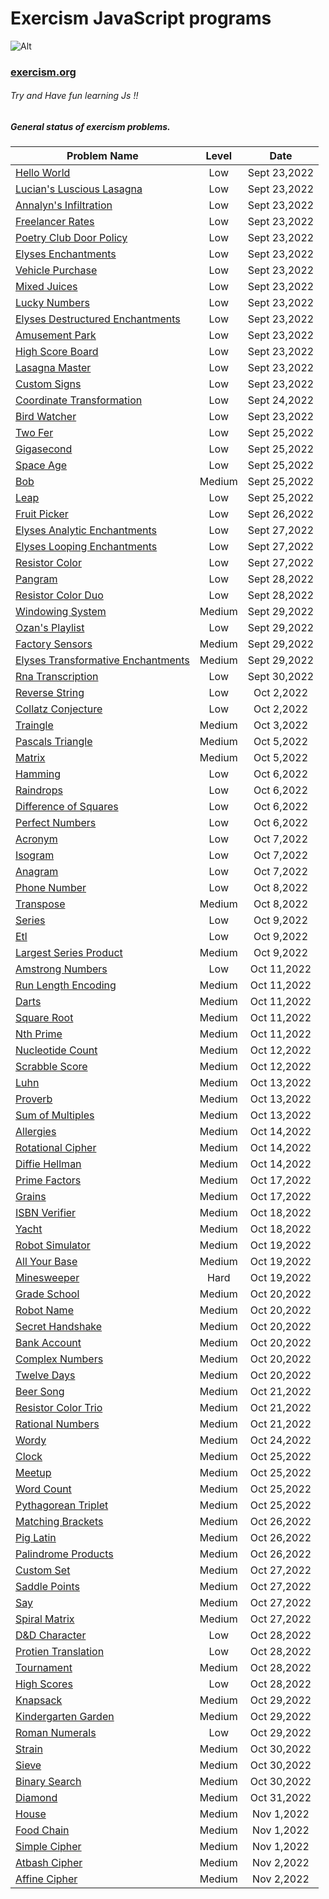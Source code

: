 # Exercism JavaScript programs
 ![Alt](https://upload.wikimedia.org/wikipedia/commons/c/c1/Exercism-logo.svg)
### [exercism.org](https://exercism.org/)



###### Try and Have fun learning Js !!


##### General status of exercism problems.

| Problem Name                        | Level    |  Date            |
| ----------------------------------- | :------: |  :-----------:   |
| [Hello World](./hello-world/)                         | Low      |Sept 23,2022    |
| [Lucian's Luscious Lasagna](./lasagna/)                         | Low      |Sept 23,2022    |
| [Annalyn's Infiltration](./annalyns-infiltration/)                       | Low      |Sept 23,2022    |
| [Freelancer Rates](./freelancer-rates/)                         | Low      |Sept 23,2022    |
| [Poetry Club Door Policy](./poetry-club-door-policy/)                         | Low      |Sept 23,2022    |
| [Elyses Enchantments](./elyses-enchantments/)                         | Low      |Sept 23,2022    |
| [Vehicle Purchase](./vehicle-purchase/)                         | Low      |Sept 23,2022    |
| [Mixed Juices](./mixed-juices/)                         | Low      |Sept 23,2022    |
| [Lucky Numbers](./lucky-numbers/)                         | Low      |Sept 23,2022    |
| [Elyses Destructured Enchantments](./elyses-destructured-enchantments/)                         | Low      |Sept 23,2022    |
| [Amusement Park](./amusement-park/)                         | Low      |Sept 23,2022    |
| [High Score Board](./high-score-board/)                        | Low      |Sept 23,2022    |
| [Lasagna Master](./lasagna-master/)                         | Low      |Sept 23,2022    |
| [Custom Signs](./custom-signs/)                         | Low      |Sept 23,2022    |
| [Coordinate Transformation](./coordinate-transformation/)                        | Low      |Sept 24,2022    |
| [Bird Watcher](./bird-watcher/)                        | Low      |Sept 23,2022    |
| [Two Fer](./two-fer/)                        | Low      |Sept 25,2022    |
| [Gigasecond](./gigasecond/)                        | Low      |Sept 25,2022    |
| [Space Age](./space-age/)                        | Low      |Sept 25,2022    |
| [Bob](./bob/)                        | Medium      |Sept 25,2022    |
| [Leap](./leap/)                        | Low      |Sept 25,2022    |
| [Fruit Picker](./fruit-picker/)                        | Low      |Sept 26,2022    |
| [Elyses Analytic Enchantments](./elyses-analytic-enchantments/)               | Low      |Sept 27,2022    |
| [Elyses Looping Enchantments](./elyses-looping-enchantments/)               | Low      |Sept 27,2022    |
| [Resistor Color](./resistor-color/)               | Low      |Sept 27,2022    |
| [Pangram](./pangram/)               | Low      |Sept 28,2022    |
| [Resistor Color Duo](./resistor-color-duo/)               | Low      |Sept 28,2022    |
| [Windowing System](./windowing-system/)               | Medium      |Sept 29,2022    |
| [Ozan's Playlist](./ozans-playlist/)               | Low      |Sept 29,2022    |
| [Factory Sensors](./factory-sensors/)               | Medium      |Sept 29,2022    |
| [Elyses Transformative Enchantments](./elyses-transformative-enchantments/)               | Medium      |Sept 29,2022    |
| [Rna Transcription](./rna-transcription/)               | Low      |Sept 30,2022    |
| [Reverse String](./reverse-string/)               | Low      |Oct 2,2022    |
| [Collatz Conjecture](./collatz-conjecture/)               | Low      |Oct 2,2022    |
| [Traingle](./triangle/)               | Medium      |Oct 3,2022    |
| [Pascals Triangle](./pascals-triangle/)               | Medium      |Oct 5,2022    |
| [Matrix](./matrix/)               | Medium      |Oct 5,2022    |
| [Hamming](./hamming/)               | Low      |Oct 6,2022    |
| [Raindrops](./raindrops/)               | Low      |Oct 6,2022    |
| [Difference of Squares](./difference-of-squares/)               | Low      |Oct 6,2022    |
| [Perfect Numbers](./perfect-numbers/)               | Low      |Oct 6,2022    |
| [Acronym](./acronym/)               | Low      |Oct 7,2022    |
| [Isogram](./isogram/)               | Low      |Oct 7,2022    |
| [Anagram](./anagram/)               | Low      |Oct 7,2022    |
| [Phone Number](./phone-number/)               | Low      |Oct 8,2022    |
| [Transpose](./transpose/)               | Medium      |Oct 8,2022    |
| [Series](./series/)               | Low      |Oct 9,2022    |
| [Etl](./etl/)               | Low      |Oct 9,2022    |
| [Largest Series Product](./largest-series-product/)               | Medium      |Oct 9,2022    |
| [Amstrong Numbers](./armstrong-numbers/)               | Low      |Oct 11,2022    |
| [Run Length Encoding](./run-length-encoding/)               | Medium      |Oct 11,2022    |
| [Darts](./darts/)               | Medium      |Oct 11,2022    |
| [Square Root](./square-root/)               | Medium      |Oct 11,2022    |
| [Nth Prime](./nth-prime/)               | Medium      |Oct 11,2022    |
| [Nucleotide Count](./nucleotide-count/)               | Medium      |Oct 12,2022    |
| [Scrabble Score](./scrabble-score/)               | Medium      |Oct 12,2022    |
| [Luhn](./luhn/)               | Medium      |Oct 13,2022    |
| [Proverb](./proverb/)               | Medium      |Oct 13,2022    |
| [Sum of Multiples](./sum-of-multiples/)               | Medium      |Oct 13,2022    |
| [Allergies](./allergies/)               | Medium      |Oct 14,2022    |
| [Rotational Cipher](./rotational-cipher/)               | Medium      |Oct 14,2022    |
| [Diffie Hellman](./diffie-hellman/)               | Medium      |Oct 14,2022    |
| [Prime Factors](./prime-factors/)               | Medium      |Oct 17,2022    |
| [Grains](./grains/)               | Medium      |Oct 17,2022    |
| [ISBN Verifier](./isbn-verifier/)               | Medium      |Oct 18,2022    |
| [Yacht](./yacht/)               | Medium      |Oct 18,2022    |
| [Robot Simulator](./robot-simulator/)               | Medium      |Oct 19,2022    |
| [All Your Base](./all-your-base/)               | Medium      |Oct 19,2022    |
| [Minesweeper](./minesweeper/)               | Hard      |Oct 19,2022    |
| [Grade School](./grade-school/)               | Medium      |Oct 20,2022    |
| [Robot Name](./robot-name/)               | Medium      |Oct 20,2022    |
| [Secret Handshake](./secret-handshake/)               | Medium      |Oct 20,2022    |
| [Bank Account](./bank-account/)               | Medium      |Oct 20,2022    |
| [Complex Numbers](./complex-numbers/)               | Medium      |Oct 20,2022    |
| [Twelve Days](./twelve-days/)               | Medium      |Oct 20,2022    |
| [Beer Song](./beer-song/)               | Medium      |Oct 21,2022    |
| [Resistor Color Trio](./resistor-color-duo/)               | Medium      |Oct 21,2022    |
| [Rational Numbers](./rational-numbers/)               | Medium      |Oct 21,2022    |
| [Wordy](./wordy/)               | Medium      |Oct 24,2022    |
| [Clock](./clock/)               | Medium      |Oct 25,2022    |
| [Meetup](./meetup/)               | Medium      |Oct 25,2022    |
| [Word Count](./word-count/)               | Medium      |Oct 25,2022    |
| [Pythagorean Triplet](./pythagorean-triplet/)               | Medium      |Oct 25,2022    |
| [Matching Brackets](./matching-brackets/)               | Medium      |Oct 26,2022    |
| [Pig Latin](./pig-latin/)               | Medium      |Oct 26,2022    |
| [Palindrome Products](./palindrome-products/)               | Medium      |Oct 26,2022    |
| [Custom Set](./custom-set/)               | Medium      |Oct 27,2022    |
| [Saddle Points](./saddle-points/)               | Medium      |Oct 27,2022    |
| [Say](./say/)               | Medium      |Oct 27,2022    |
| [Spiral Matrix](./spiral-matrix/)               | Medium      |Oct 27,2022    |
| [D&D Character](./dnd-character/)               | Low      |Oct 28,2022    |
| [Protien Translation](./protein-translation/)               | Low      |Oct 28,2022    |
| [Tournament](./tournament/)               | Medium      |Oct 28,2022    |
| [High Scores](./high-scores/)               | Low      |Oct 28,2022    |
| [Knapsack](./knapsack/)               | Medium      |Oct 29,2022    |
| [Kindergarten Garden](./kindergarten-garden/)               | Medium      |Oct 29,2022    |
| [Roman Numerals](./roman-numerals/)               | Low      |Oct 29,2022    |
| [Strain](./strain/)               | Medium      |Oct 30,2022    |
| [Sieve](./sieve/)               | Medium      |Oct 30,2022    |
| [Binary Search](./binary-search/)               | Medium      |Oct 30,2022    |
| [Diamond](./diamond/)               | Medium      |Oct 31,2022    |
| [House](./house/)               | Medium      |Nov 1,2022    |
| [Food Chain](./food-chain/)               | Medium      |Nov 1,2022    |
| [Simple Cipher](./simple-cipher/)               | Medium      |Nov 1,2022    |
| [Atbash Cipher](./atbash-cipher/)               | Medium      |Nov 2,2022    |
| [Affine Cipher](./affine-cipher/)               | Medium      |Nov 2,2022    |